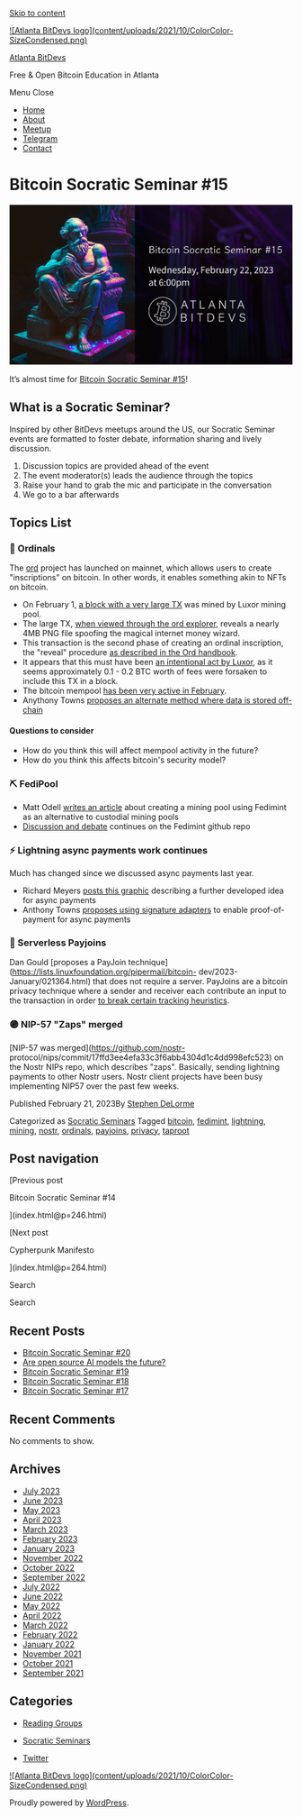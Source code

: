 [Skip to content](index.html@p=252.html#content)

[![Atlanta BitDevs logo](content/uploads/2021/10/ColorColor-
SizeCondensed.png)](index.html)

[Atlanta BitDevs](index.html)

Free & Open Bitcoin Education in Atlanta

Menu  Close

  * [Home](index.html)
  * [About](index.html@p=6.html)
  * [Meetup](https://www.meetup.com/atlantabitdevs/)
  * [Telegram](index.html@p=62.html)
  * [Contact](index.html@p=7.html)

# Bitcoin Socratic Seminar #15

![](content/uploads/2023/02/ATLBitDevs_2023-02-22_socratic-1568x882.jpg)

It’s almost time for [Bitcoin Socratic Seminar
#15](https://www.meetup.com/atlantabitdevs/events/290912849/)!

## What is a Socratic Seminar?

Inspired by other BitDevs meetups around the US, our Socratic Seminar events
are formatted to foster debate, information sharing and lively discussion.

  1. Discussion topics are provided ahead of the event
  2. The event moderator(s) leads the audience through the topics
  3. Raise your hand to grab the mic and participate in the conversation
  4. We go to a bar afterwards

## Topics List

### 💎 Ordinals

The [ord](https://github.com/casey/ord) project has launched on mainnet, which
allows users to create "inscriptions" on bitcoin. In other words, it enables
something akin to NFTs on bitcoin.

  * On February 1, [a block with a very large TX](https://mempool.space/block/0000000000000000000515e202c8ae73c8155fc472422d7593af87aa74f2cf3d) was mined by Luxor mining pool.
  * The large TX, [when viewed through the ord explorer](https://ordinals.com/inscription/0301e0480b374b32851a9462db29dc19fe830a7f7d7a88b81612b9d42099c0aei0), reveals a nearly 4MB PNG file spoofing the magical internet money wizard.
  * This transaction is the second phase of creating an ordinal inscription, the "reveal" procedure [as described in the Ord handbook](https://docs.ordinals.com/inscriptions.html).
  * It appears that this must have been [an intentional act by Luxor](https://twitter.com/LuxorTechTeam/status/1620921129287430144), as it seems approximately 0.1 - 0.2 BTC worth of fees were forsaken to include this TX in a block.
  * The bitcoin mempool [has been very active in February](https://twitter.com/murchandamus/status/1625536375352074241).
  * Anythony Towns [proposes an alternate method where data is stored off-chain](https://lists.linuxfoundation.org/pipermail/bitcoin-dev/2023-February/021396.html)

#### Questions to consider

  * How do you think this will affect mempool activity in the future?
  * How do you think this affects bitcoin's security model?

### ⛏ FediPool

  * Matt Odell [writes an article](https://www.discreetlog.com/fedipool/) about creating a mining pool using Fedimint as an alternative to custodial mining pools
  * [Discussion and debate](https://github.com/fedimint/fedimint/discussions/1504) continues on the Fedimint github repo

### ⚡️ Lightning async payments work continues

Much has changed since we discussed async payments last year.

  * Richard Meyers [posts this graphic](https://gist.github.com/remyers/e0d2bedb7bc87371d1bdbbb6fff2edd1) describing a further developed idea for async payments
  * Anthony Towns [proposes using signature adapters](https://lists.linuxfoundation.org/pipermail/lightning-dev/2023-January/003831.html) to enable proof-of-payment for async payments

### 🙈 Serverless Payjoins

Dan Gould [proposes a PayJoin
technique](https://lists.linuxfoundation.org/pipermail/bitcoin-
dev/2023-January/021364.html) that does not require a server. PayJoins are a
bitcoin privacy technique where a sender and receiver each contribute an input
to the transaction in order [to break certain tracking
heuristics](https://bitcoinops.org/en/topics/payjoin/).

### 🟣 NIP-57 "Zaps" merged

[NIP-57 was merged](https://github.com/nostr-
protocol/nips/commit/17ffd3ee4efa33c3f6abb4304d1c4dd998efc523) on the Nostr
NIPs repo, which describes "zaps". Basically, sending lightning payments to
other Nostr users. Nostr client projects have been busy implementing NIP57
over the past few weeks.

Published February 21, 2023By [Stephen DeLorme](author/stephen/index.html)

Categorized as [Socratic Seminars](category/socratic-seminars/index.html)
Tagged [bitcoin](tag/bitcoin/index.html), [fedimint](tag/fedimint/index.html),
[lightning](tag/lightning/index.html), [mining](tag/mining/index.html),
[nostr](tag/nostr/index.html), [ordinals](tag/ordinals/index.html),
[payjoins](tag/payjoins/index.html), [privacy](tag/privacy/index.html),
[taproot](tag/taproot/index.html)

## Post navigation

[Previous post

Bitcoin Socratic Seminar #14

](index.html@p=246.html)

[Next post

Cypherpunk Manifesto

](index.html@p=264.html)

Search

Search

## Recent Posts

  * [Bitcoin Socratic Seminar #20](index.html@p=316.html)
  * [Are open source AI models the future?](index.html@p=308.html)
  * [Bitcoin Socratic Seminar #19](index.html@p=300.html)
  * [Bitcoin Socratic Seminar #18](index.html@p=293.html)
  * [Bitcoin Socratic Seminar #17](index.html@p=284.html)

## Recent Comments

No comments to show.

## Archives

  * [July 2023](2023/07/index.html)
  * [June 2023](2023/06/index.html)
  * [May 2023](2023/05/index.html)
  * [April 2023](2023/04/index.html)
  * [March 2023](2023/03/index.html)
  * [February 2023](2023/02/index.html)
  * [January 2023](2023/01/index.html)
  * [November 2022](2022/11/index.html)
  * [October 2022](2022/10/index.html)
  * [September 2022](2022/09/index.html)
  * [July 2022](2022/07/index.html)
  * [June 2022](2022/06/index.html)
  * [May 2022](2022/05/index.html)
  * [April 2022](2022/04/index.html)
  * [March 2022](2022/03/index.html)
  * [February 2022](2022/02/index.html)
  * [January 2022](2022/01/index.html)
  * [November 2021](2021/11/index.html)
  * [October 2021](2021/10/index.html)
  * [September 2021](2021/09/index.html)

## Categories

  * [Reading Groups](category/reading-groups/index.html)
  * [Socratic Seminars](category/socratic-seminars/index.html)

  * [Twitter](https://twitter.com/atlantabitdevs)

[![Atlanta BitDevs logo](content/uploads/2021/10/ColorColor-
SizeCondensed.png)](index.html)

Proudly powered by [WordPress](https://wordpress.org/).

